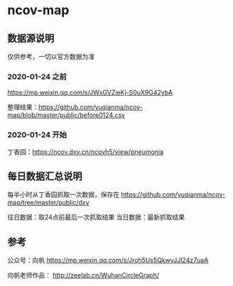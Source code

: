 # ncov-map

## 数据源说明

仅供参考，一切以官方数据为准

### 2020-01-24 之前

https://mp.weixin.qq.com/s/JWxGVZieKj-S0uX9G42ybA

整理结果：https://github.com/yuqianma/ncov-map/blob/master/public/before0124.csv

### 2020-01-24 开始

丁香园：https://ncov.dxy.cn/ncovh5/view/pneumonia

## 每日数据汇总说明

每半小时从丁香园抓取一次数据，保存在 https://github.com/yuqianma/ncov-map/tree/master/public/dxy

往日数据：取24点前最后一次抓取结果
当日数据：最新抓取结果

## 参考

公众号：向帆
https://mp.weixin.qq.com/s/Jroh5Us5QkwyJJI24z7uaA

向帆老师作品：
http://zeelab.cn/WuhanCircleGraph/
